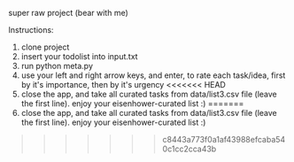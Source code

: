 super raw project (bear with me)

Instructions:
1) clone project
2) insert your todolist into input.txt
3) run python meta.py
4) use your left and right arrow keys, and enter, to rate each task/idea, first by it's importance, then by it's urgency
<<<<<<< HEAD
5) close the app, and take all curated tasks from data/list3.csv file (leave the first line). enjoy your eisenhower-curated list :)
=======
5) close the app, and take all curated tasks from data/list3.csv file (leave the first line). enjoy your eisenhower-curated list :)
>>>>>>> c8443a773f0a1af43988efcaba540c1cc2cca43b
